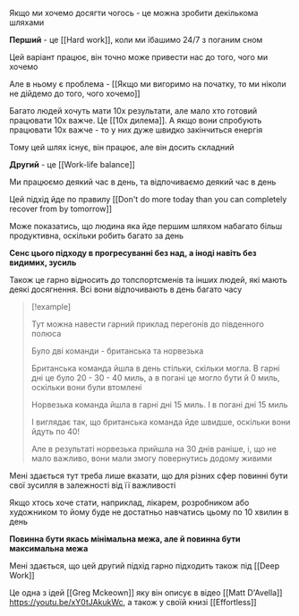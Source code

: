 
Якщо ми хочемо досягти чогось - це можна зробити декількома шляхами

**Перший** - це [[Hard work]], коли ми їбашимо 24/7 з поганим сном

Цей варіант працює, він точно може привести нас до того, чого ми хочемо

Але в ньому є проблема - [[Якщо ми вигоримо на початку, то ми ніколи не дійдемо до того, чого хочемо]]

Багато людей хочуть мати 10x результати, але мало хто готовий працювати 10x важче. Це [[10x дилема]]. А якщо вони спробують працювати 10x важче - то у них дуже швидко закінчиться енергія

Тому цей шлях існує, він працює, але він досить складний


**Другий** - це [[Work-life balance]]

Ми працюємо деякий час в день, та відпочиваємо деякий час в день

Цей підхід йде по правилу [[Don't do more today than you can completely recover from by tomorrow]]

Може показатись, що людина яка йде першим шляхом набагато більш продуктивна, оскільки робить багато за день

**Сенс цього підходу в прогресуванні без над, а іноді навіть без видимих, зусиль**

Також це гарно відносить до топспортсменів та інших людей, які мають деякі досягнення. Всі вони відпочивають в день багато часу

> [!example]
> 
> Тут можна навести гарний приклад перегонів до південного полюса
> 
> Було дві команди - британська та норвезька
> 
> Британська команда йшла в день стільки, скільки могла. В гарні дні це було 20 - 30 - 40 миль, а в погані це могло бути й 0 миль, оскільки вони були втомлені
> 
> Норвезька команда йшла в гарні дні 15 миль. І в погані дні 15 миль
> 
> І виглядає так, що британська команда йде швидше, оскільки вони йдуть по 40!
> 
> Але в результаті норвезька прийшла на 30 днів раніше, і, що не мало важливо, вони мали змогу повернутись додому живими

Мені здається тут треба лише вказати, що для різних сфер повинні бути свої зусилля в залежності від її важливості

Якщо хтось хоче стати, наприклад, лікарем, розробником або художником то йому буде не достатньо навчатись цьому по 10 хвилин в день

**Повинна бути якась мінімальна межа, але й повинна бути максимальна межа**

Мені здається, що цей другий підхід гарно підходить також під [[Deep Work]]

Це одна з ідей [[Greg Mckeown]] яку він описує в відео [[Matt D'Avella]] https://youtu.be/xY0tJAkukWc, а також у своїй книзі [[Effortless]]